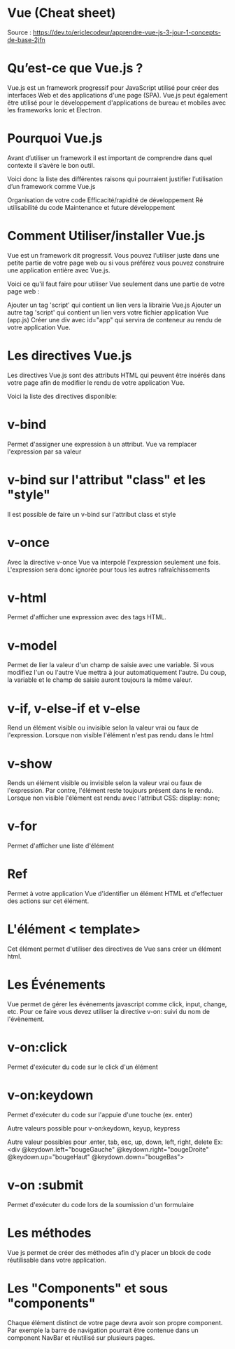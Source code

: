 # Vue (Cheat sheet)

Source : https://dev.to/ericlecodeur/apprendre-vue-js-3-jour-1-concepts-de-base-2jfn

# Qu’est-ce que Vue.js ?
Vue.js est un framework progressif pour JavaScript utilisé pour créer des interfaces Web et des applications d'une page (SPA). Vue.js peut également être utilisé pour le développement d'applications de bureau et mobiles avec les frameworks Ionic et Electron.

# Pourquoi Vue.js
Avant d’utiliser un framework il est important de comprendre dans quel contexte il s’avère le bon outil.

Voici donc la liste des différentes raisons qui pourraient justifier l’utilisation d’un framework comme Vue.js

Organisation de votre code
Efficacité/rapidité de développement
Ré utilisabilité du code
Maintenance et future développement

# Comment Utiliser/installer Vue.js
Vue est un framework dit progressif. Vous pouvez l’utiliser juste dans une petite partie de votre page web ou si vous préférez vous pouvez construire une application entière avec Vue.js.

Voici ce qu'il faut faire pour utiliser Vue seulement dans une partie de votre page web :

Ajouter un tag 'script' qui contient un lien vers la librairie Vue.js
Ajouter un autre tag 'script' qui contient un lien vers votre fichier application Vue (app.js)
Créer une div avec id="app" qui servira de conteneur au rendu de votre application Vue.


# Les directives Vue.js

Les directives Vue.js sont des attributs HTML qui peuvent être insérés dans votre page afin de modifier le rendu de votre application Vue.

Voici la liste des directives disponible:

# v-bind 

Permet d'assigner une expression à un attribut. Vue va remplacer l'expression par sa valeur

# v-bind sur l'attribut "class" et les "style"
Il est possible de faire un v-bind sur l'attribut class et style

# v-once

Avec la directive v-once Vue va interpolé l'expression seulement une fois. L'expression sera donc ignorée pour tous les autres rafraîchissements

# v-html

Permet d'afficher une expression avec des tags HTML.

# v-model

Permet de lier la valeur d'un champ de saisie avec une variable. Si vous modifiez l'un ou l'autre Vue mettra à jour automatiquement l'autre. Du coup, la variable et le champ de saisie auront toujours la même valeur.

# v-if, v-else-if et v-else

Rend un élément visible ou invisible selon la valeur vrai ou faux de l'expression. Lorsque non visible l'élément n'est pas rendu dans le html

# v-show

Rends un élément visible ou invisible selon la valeur vrai ou faux de l'expression. Par contre, l'élément reste toujours présent dans le rendu. Lorsque non visible l'élément est rendu avec l'attribut CSS: display: none;

# v-for

Permet d'afficher une liste d'élément

# Ref

Permet à votre application Vue d'identifier un élément HTML et d'effectuer des actions sur cet élément.

# L'élément < template>

Cet élément permet d'utiliser des directives de Vue sans créer un élément html.


# Les Événements

Vue permet de gérer les événements javascript comme click, input, change, etc. Pour ce faire vous devez utiliser la directive v-on: suivi du nom de l'évènement.

# v-on:click

Permet d'exécuter du code sur le click d'un élément

# v-on:keydown

Permet d'exécuter du code sur l'appuie d'une touche (ex. enter)

Autre valeurs possible pour v-on:keydown, keyup, keypress

Autre valeur possibles pour .enter, tab, esc, up, down, left, right, delete
Ex: <div @keydown.left="bougeGauche" @keydown.right="bougeDroite" @keydown.up="bougeHaut" @keydown.down="bougeBas">

# v-on :submit

Permet d'exécuter du code lors de la soumission d'un formulaire

# Les méthodes

Vue js permet de créer des méthodes afin d'y placer un block de code réutilisable dans votre application.

# Les "Components" et sous "components"

Chaque élément distinct de votre page devra avoir son propre component. Par exemple la barre de navigation pourrait être contenue dans un component NavBar et réutilisé sur plusieurs pages.

